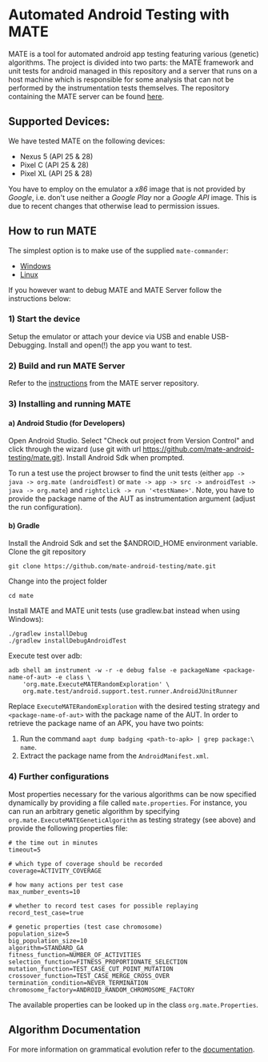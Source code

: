 # Automated Android Testing with MATE
MATE is a tool for automated android app testing featuring various (genetic)
algorithms. The project is divided into two parts: the MATE framework and unit
tests for android managed in this repository and a server that runs on a host
machine which is responsible for some analysis that can not be performed by the
instrumentation tests themselves. The repository containing the MATE server can be found
[here](https://github.com/mate-android-testing/mate-server).

## Supported Devices:

We have tested MATE on the following devices:

* Nexus 5 (API 25 & 28)
* Pixel C (API 25 & 28)
* Pixel XL (API 25 & 28)

You have to employ on the emulator a *x86* image that is not provided by *Google*, i.e. don't use
neither a *Google Play* nor a *Google API* image. This is due to recent changes that otherwise lead
to permission issues.

## How to run MATE

The simplest option is to make use of the supplied `mate-commander`:
* [Windows](https://github.com/mate-android-testing/mate-commander/tree/mate-commander-windows) 
* [Linux](https://github.com/mate-android-testing/mate-commander) 

If you however want to debug MATE and MATE Server follow the instructions below:

### 1) Start the device
Setup the emulator or attach your device via USB and enable USB-Debugging.
Install and open(!) the app you want to test.

### 2) Build and run MATE Server
Refer to the [instructions](https://github.com/mate-android-testing/mate-server/blob/master/README.md)
from the MATE server repository.

### 3) Installing and running MATE
#### a) Android Studio (for Developers)
Open Android Studio. Select "Check out project from Version Control" and click
through the wizard (use git with url https://github.com/mate-android-testing/mate.git).
Install Android Sdk when prompted.

To run a test use the project browser to find the unit tests (either
`app -> java -> org.mate (androidTest)` or
`mate -> app -> src -> androidTest -> java -> org.mate`) and
`rightclick -> run '<testName>'`.
Note, you have to provide the package name of the AUT as
instrumentation argument (adjust the run configuration).

#### b) Gradle
Install the Android Sdk and set the $ANDROID_HOME environment variable.
Clone the git repository
```
git clone https://github.com/mate-android-testing/mate.git
```
Change into the project folder
```
cd mate
```
Install MATE and MATE unit tests (use gradlew.bat instead when using Windows):
```
./gradlew installDebug
./gradlew installDebugAndroidTest
```
Execute test over adb:
```
adb shell am instrument -w -r -e debug false -e packageName <package-name-of-aut> -e class \
    'org.mate.ExecuteMATERandomExploration' \
    org.mate.test/android.support.test.runner.AndroidJUnitRunner
```
Replace `ExecuteMATERandomExploration` with the desired testing strategy and `<package-name-of-aut>` with the package name of the AUT. In order to retrieve the package name of an APK, you have two points:
1) Run the command `aapt dump badging <path-to-apk> | grep package:\ name`.
2) Extract the package name from the `AndroidManifest.xml`.

### 4) Further configurations

Most properties necessary for the various algorithms can be now specified dynamically by providing a file called `mate.properties`.
For instance, you can run an arbitrary genetic algorithm by
specifying `org.mate.ExecuteMATEGeneticAlgorithm`
as testing strategy (see above) and provide the following properties file:
```
# the time out in minutes
timeout=5

# which type of coverage should be recorded
coverage=ACTIVITY_COVERAGE

# how many actions per test case
max_number_events=10

# whether to record test cases for possible replaying
record_test_case=true

# genetic properties (test case chromosome)
population_size=5
big_population_size=10
algorithm=STANDARD_GA
fitness_function=NUMBER_OF_ACTIVITIES
selection_function=FITNESS_PROPORTIONATE_SELECTION
mutation_function=TEST_CASE_CUT_POINT_MUTATION
crossover_function=TEST_CASE_MERGE_CROSS_OVER
termination_condition=NEVER_TERMINATION
chromosome_factory=ANDROID_RANDOM_CHROMOSOME_FACTORY
```
The available properties can be looked up in the class
`org.mate.Properties`.

## Algorithm Documentation
For more information on grammatical evolution refer to the [documentation](doc/GrammaticalEvolution.md).
